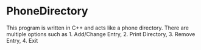 # PhoneDirectory
This program is written in C++ and acts like a phone directory. There are multiple options such as 1. Add/Change Entry, 2. Print Directory, 3. Remove Entry, 4. Exit

